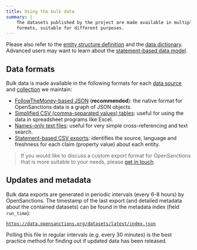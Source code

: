 ```yaml
---
title: Using the bulk data
summary: |
    The datasets published by the project are made available in multiple
    formats, suitable for different purposes.
---
```


Please also refer to the [entity structure definition](/docs/entities/) and the [data dictionary](/reference/). Advanced users may want to learn about the [statement-based data model](/docs/statements/).

## Data formats

Bulk data is made available in the following formats for each [data source](/datasets/#sources) and [collection](/docs/faq/#collections) we maintain:

* [FollowTheMoney-based JSON](/docs/bulk/json/) (**recommended**): the native format for OpenSanctions data is a graph of JSON objects.
* [Simplified CSV (comma-separated values) tables](/docs/bulk/csv/): useful for using the data in spreadsheet programs like Excel.
* [Names-only text files](/docs/bulk/plain/): useful for very simple cross-referencing and text search.
* [Statement-based CSV exports](/docs/statements/#download): identifies the source, language and freshness for each claim (property value) about each entity.

> If you would like to discuss a custom export format for OpenSanctions that is more suitable to
> your needs, please [get in touch](/contact/).

## Updates and metadata

Bulk data exports are generated in periodic intervals (every 6-8 hours) by OpenSanctions. The timestamp of the last export (and detailed metadata about the contained datasets) can be found in the metadata index (field `run_time`):

[`https://data.opensanctions.org/datasets/latest/index.json`](https://data.opensanctions.org/datasets/latest/index.json)

Polling this file in regular intervals (e.g. every 30 minutes) is the best practice method for finding out if updated data has been released.